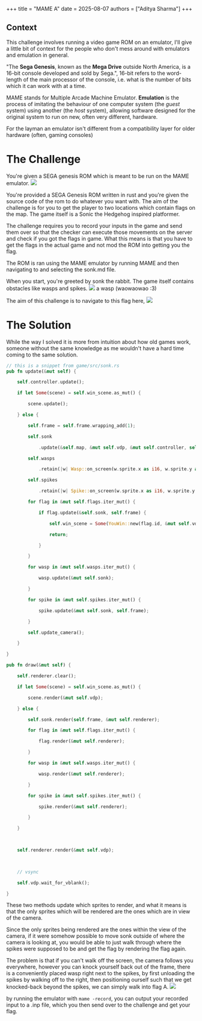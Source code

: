 +++ 
title = "MAME A"
date = 2025-08-07
authors = ["Aditya Sharma"]
+++
## Context

This challenge involves running a video game ROM on an emulator, I'll give a little bit of context for the people who don't mess around with emulators and emulation in general.

"The **Sega Genesis**, known as the **Mega Drive** outside North America, is a 16-bit console developed and sold by Sega.", 16-bit refers to the word-length of the main processor of the console, i.e. what is the number of bits which it can work with at a time.

MAME stands for Multiple Arcade Machine Emulator. **Emulation** is the process of imitating the behaviour of one computer system (the _guest_ system) using another (the _host_ system), allowing software designed for the original system to run on new, often very different, hardware.

For the layman an emulator isn't different from a compatibility layer for older hardware (often, gaming consoles)
# The Challenge
You're given a SEGA genesis ROM which is meant to be run on the MAME emulator.
![](attachments/Pasted%20image%2020250722132035.png)

You're provided a SEGA Genesis ROM written in rust and you're given the source code of the rom to do whatever you want with. The aim of the challenge is for you to get the player to two locations which contain flags on the map. The game itself is a Sonic the Hedgehog inspired platformer.

The challenge requires you to record your inputs in the game and send them over so that the checker can execute those movements on the server and check if you got the flags in game. What this means is that you have to get the flags in the actual game and not mod the ROM into getting you the flag.

The ROM is ran using the MAME emulator by running MAME and then navigating to and selecting the sonk.md file.

When you start, you're greeted by sonk the rabbit. The game itself contains obstacles like wasps and spikes.
![](attachments/Pasted%20image%2020250723115636.png) 
a wasp (waowaowao :3)

The aim of this challenge is to navigate to this flag here, 
![](attachments/Pasted%20image%2020250723115441.png)

# The Solution

While the way I solved it is more from intuition about how old games work, someone without the same knowledge as me wouldn't have a hard time coming to the same solution.

```rust
// this is a snippet from game/src/sonk.rs
pub fn update(&mut self) {

    self.controller.update();

    if let Some(scene) = self.win_scene.as_mut() {

        scene.update();

    } else {

        self.frame = self.frame.wrapping_add(1);

        self.sonk

            .update(&self.map, &mut self.vdp, &mut self.controller, self.frame);

        self.wasps

            .retain(|w| Wasp::on_screen(w.sprite.x as i16, w.sprite.y as i16));

        self.spikes

            .retain(|w| Spike::on_screen(w.sprite.x as i16, w.sprite.y as i16));

        for flag in &mut self.flags.iter_mut() {

            if flag.update(&self.sonk, self.frame) {

                self.win_scene = Some(YouWin::new(flag.id, &mut self.vdp));

                return;

            }

        }

        for wasp in &mut self.wasps.iter_mut() {

            wasp.update(&mut self.sonk);

        }

        for spike in &mut self.spikes.iter_mut() {

            spike.update(&mut self.sonk, self.frame);

        }

        self.update_camera();

    }

}

pub fn draw(&mut self) {

    self.renderer.clear();

    if let Some(scene) = self.win_scene.as_mut() {

        scene.render(&mut self.vdp);

    } else {

        self.sonk.render(self.frame, &mut self.renderer);

        for flag in &mut self.flags.iter_mut() {

            flag.render(&mut self.renderer);

        }

        for wasp in &mut self.wasps.iter_mut() {

            wasp.render(&mut self.renderer);

        }

        for spike in &mut self.spikes.iter_mut() {

            spike.render(&mut self.renderer);

        }

    }

  

    self.renderer.render(&mut self.vdp);

  

    // vsync

    self.vdp.wait_for_vblank();

}
```

These two methods update which sprites to render, and what it means is that the only sprites which will be rendered are the ones which are in view of the camera.

Since the only sprites being rendered are the ones within the view of the camera, if it were somehow possible to move sonk outside of where the camera is looking at, you would be able to just walk through where the spikes were supposed to be and get the flag by rendering the flag again.

The problem is that if you can't walk off the screen, the camera follows you everywhere, however you can knock yourself back out of the frame, there is a conveniently placed wasp right next to the spikes, by first unloading the spikes by walking off to the right, then positioning ourself such that we get knocked-back beyond the spikes, we can simply walk into flag A.
![](attachments/solngif.gif)

by running the emulator with `mame -record`, you can output your recorded input to a .inp file, which you then send over to the challenge and get your flag.
